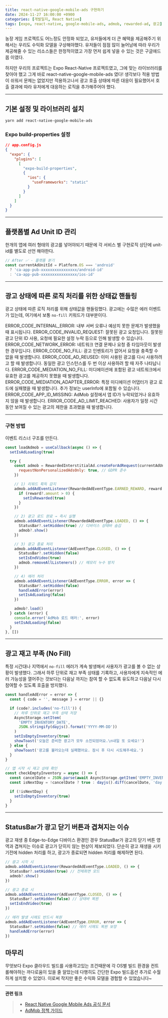 ```yaml
---
title: react-native-google-mobile-ads 구현하기
date: 2024-11-27 16:00:00 +0900
categories: [개발일지, React Native]
tags: [expo, react-native, google-mobile-ads, admob, rewarded-ad, 광고]
---
```


농장 게임 프로젝트도 어느정도 안정화 되었고, 유저들에게 더 큰 혜택을 제공해주기 위해서는 우리도 수익화 모델을 구상해야했다.
유저들이 점점 많이 늘어남에 따라 우리가 제공해줄 수 있는 리소스들은 한정적이였고 가장 먼저 쉽게 넣을 수 있는 것은 구글애드몹 이였다.

하지만 우리의 프로젝트는 Expo React-Native 프로젝트였고, 그에 맞는 라이브러리를 찾아야 했고 그게 바로 react-native-google-mobile-ads 였다!
생각보다 적용 방법이 쉬워서 문제는 없었지만
적용하고나서 광고 호출 상태에 따른 대응이 필요했어서 호출 결과에 따라 유저에게 대응하는 로직을 추가해주어야 했다.

---

## 기본 설정 및 라이브러리 설치

```bash
yarn add react-native-google-mobile-ads
```

### Expo build-properties 설정

```json
// app.config.js
{
  "expo": {
    "plugins": [
      [
        "expo-build-properties",
        {
          "ios": {
            "useFrameworks": "static"
          }
        }
      ]
    ]
  }
}
```

---

## 플랫폼별 Ad Unit ID 관리

한개의 앱에 여러 형태의 광고를 넣어야되기 때문에 각 서비스 별 구현로직 상단에 unit-id를 별도로 선언 해야한다.

```javascript
// After ✅ - 플랫폼 분기
const currentAdUnitId = Platform.OS === 'android'
  ? 'ca-app-pub-xxxxxxxxxxxxxxxx/android-id'
  : 'ca-app-pub-xxxxxxxxxxxxxxxx/ios-id'
```

---

## 광고 상태에 따른 로직 처리를 위한 상태값 핸들링

광고 상태에 따른 로직 처리를 위해 상태값을 핸들링했다.
광고에는 수많은 에러 이벤트가 있는데, 여기에서 보통 `no-fill` 키워드가 대부분이다.

ERROR_CODE_INTERNAL_ERROR: 내부 서버 오류나 예상치 못한 문제가 발생했을 때 표시됩니다.
ERROR_CODE_INVALID_REQUEST: 잘못된 광고 요청입니다. 잘못된 광고 단위 ID 사용, 요청에 필요한 설정 누락 등으로 인해 발생할 수 있습니다.
ERROR_CODE_NETWORK_ERROR: 네트워크 연결 문제나 요청 중 타임아웃이 발생한 경우입니다.
ERROR_CODE_NO_FILL: 광고 인벤토리가 없어서 요청을 충족할 수 없을 때 발생합니다.
ERROR_CODE_AD_REUSED: 이미 사용된 광고를 다시 사용하려고 할 때 발생합니다. 동일한 광고 인스턴스를 두 번 이상 사용하려 할 때 자주 나타납니다.
ERROR_CODE_MEDIATION_NO_FILL: 미디에이션에 포함된 광고 네트워크에서 유효한 광고를 제공하지 못했을 때 발생합니다.
ERROR_CODE_MEDIATION_ADAPTER_ERROR: 특정 미디에이션 어댑터가 광고 로드에 실패했을 때 발생합니다. 추가 정보는 userInfo에 포함될 수 있습니다.
ERROR_CODE_APP_ID_MISSING: AdMob 설정에서 앱 ID가 누락되었거나 유효하지 않을 때 발생합니다.
ERROR_CODE_AD_LIMIT_REACHED: 사용자가 일정 시간 동안 보여질 수 있는 광고의 제한을 초과했을 때 발생합니다.

---

### 구현 방법

이벤트 리스너 구조를 만든다.

```javascript
const loadAdmob = useCallback(async () => {
  setIsAdLoading(true)

  try {
    const admob = RewardedInterstitialAd.createForAdRequest(currentAdUnitId, {
      requestNonPersonalizedAdsOnly: true, // GDPR 준수
    })

    // 1) 리워드 획득 감지
    admob.addAdEventListener(RewardedAdEventType.EARNED_REWARD, reward => {
      if (reward?.amount > 0) {
        setIsRewarded(true)
      }
    })

    // 2) 광고 로드 완료 → 즉시 실행
    admob.addAdEventListener(RewardedAdEventType.LOADED, () => {
      StatusBar?.setHidden(true) // 디바이스 상태바 숨김
      admob?.show()
    })

    // 3) 광고 종료 처리
    admob.addAdEventListener(AdEventType.CLOSED, () => {
      StatusBar?.setHidden(false)
      setIsEndVideo(true)
      admob.removeAllListeners() // 메모리 누수 방지
    })

    // 4) 에러 처리
    admob.addAdEventListener(AdEventType.ERROR, error => {
      StatusBar?.setHidden(false)
      handleAdError(error)
      setIsAdLoading(false)
    })

    admob?.load()
  } catch (error) {
    console.error('AdMob 로드 에러:', error)
    setIsAdLoading(false)
  }
}, [])
```

---

## 광고 재고 부족 (No Fill)

특정 시간대나 지역에서 `no-fill` 에러가 계속 발생해서 사용자가 광고를 볼 수 없는 상황이 발생했다.
그래서 하루 단위로 재고 부족 상태를 기록하고,
사용자에게 지속적인 에러 가능성을 열어주는 것보다는 다음날 까지는 참여 할 수 없도록 유도하고
다음날 다시 참여할 수 있도록 호출을 방지했다.

```javascript
const handleAdError = error => {
  const { code = '', message } = error || {}

  if (code?.includes('no-fill')) {
    // 하루 단위로 재고 부족 상태 저장
    AsyncStorage.setItem(
      'EMPTY_INVENTORY_DATE', 
      JSON.stringify(dayjs().format('YYYY-MM-DD'))
    )
    setIsEmptyInventory(true)
    showToast('오늘은 준비한 광고가 모두 소진되었어요.\n내일 또 오세요!')
  } else {
    showToast('광고를 불러오는데 실패했어요. 잠시 후 다시 시도해주세요.')
  }
}

// 앱 시작 시 재고 상태 확인
const checkEmptyInventory = async () => {
  const cancelDate = JSON.parse(await AsyncStorage.getItem('EMPTY_INVENTORY_DATE'))
  const isNextDay = !cancelDate ? true : dayjs().diff(cancelDate, 'day') >= 1

  if (!isNextDay) {
    setIsEmptyInventory(true)
  }
}
```

---

## StatusBar가 광고 닫기 버튼과 겹쳐지는 이슈

광고 재생 중 Edge-to-Edge 디바이스 환경인 경우 StatusBar가 광고의 닫기 버튼 영역과 겹쳐지는 이슈로 광고가 닫히지 않는 현상이 제보되었다.
단순히 광고 재생을 시키기전에 hidden 처리를 하고, 광고가 종료되면 hidden 처리를 해제하면 된다.

```javascript
// 광고 시작 시
admob.addAdEventListener(RewardedAdEventType.LOADED, () => {
  StatusBar?.setHidden(true) // 전체화면 모드
  admob?.show()
})

// 광고 종료 시
admob.addAdEventListener(AdEventType.CLOSED, () => {
  StatusBar?.setHidden(false) // 상태바 복원
  setIsEndVideo(true)
})

// 에러 발생 시에도 반드시 복원
admob.addAdEventListener(AdEventType.ERROR, error => {
  StatusBar?.setHidden(false) // 에러 시에도 복원 보장
  handleAdError(error)
})
```

## 마무리

무엇보다 Expo 클라우드 빌드를 사용하고있는 조건때문에 각 OS별 빌드 환경을 컨트롤해야하는 까다로움이 있을 줄 알았는데 다행히도 간단한 Expo 빌드옵션 추가로 수월하게 설치할 수 있었다.
이로써 작지만 좋은 수익화 모델을 경험할 수 있었습니다~

---

**관련 링크**  
> - [React Native Google Mobile Ads 공식 문서](https://docs.page/invertase/react-native-google-mobile-ads)
> - [AdMob 정책 가이드](https://support.google.com/admob/answer/6128543)
